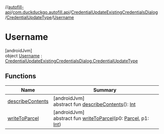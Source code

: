 //[autofill-api](../../../../../index.md)/[com.duckduckgo.autofill.api](../../../index.md)/[CredentialUpdateExistingCredentialsDialog](../../index.md)/[CredentialUpdateType](../index.md)/[Username](index.md)

# Username

[androidJvm]\
object [Username](index.md) : [CredentialUpdateExistingCredentialsDialog.CredentialUpdateType](../index.md)

## Functions

| Name | Summary |
|---|---|
| [describeContents](../../../../com.duckduckgo.autofill.api.domain.app/-login-credentials/index.md#-1578325224%2FFunctions%2F1052887353) | [androidJvm]<br>abstract fun [describeContents](../../../../com.duckduckgo.autofill.api.domain.app/-login-credentials/index.md#-1578325224%2FFunctions%2F1052887353)(): [Int](https://kotlinlang.org/api/latest/jvm/stdlib/kotlin/-int/index.html) |
| [writeToParcel](../../../../com.duckduckgo.autofill.api.domain.app/-login-credentials/index.md#-1754457655%2FFunctions%2F1052887353) | [androidJvm]<br>abstract fun [writeToParcel](../../../../com.duckduckgo.autofill.api.domain.app/-login-credentials/index.md#-1754457655%2FFunctions%2F1052887353)(p0: [Parcel](https://developer.android.com/reference/kotlin/android/os/Parcel.html), p1: [Int](https://kotlinlang.org/api/latest/jvm/stdlib/kotlin/-int/index.html)) |
